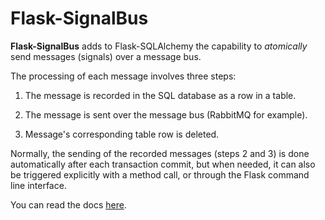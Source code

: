 Flask-SignalBus
===============

**Flask-SignalBus** adds to Flask-SQLAlchemy the capability to
*atomically* send messages (signals) over a message bus.

The processing of each message involves three steps:

  1. The message is recorded in the SQL database as a row in a table.

  2. The message is sent over the message bus (RabbitMQ for example).

  3. Message's corresponding table row is deleted.

Normally, the sending of the recorded messages (steps 2 and 3) is done
automatically after each transaction commit, but when needed, it can
also be triggered explicitly with a method call, or through the Flask
command line interface.


You can read the docs [here](https://flask-signalbus.readthedocs.io/en/latest/).
